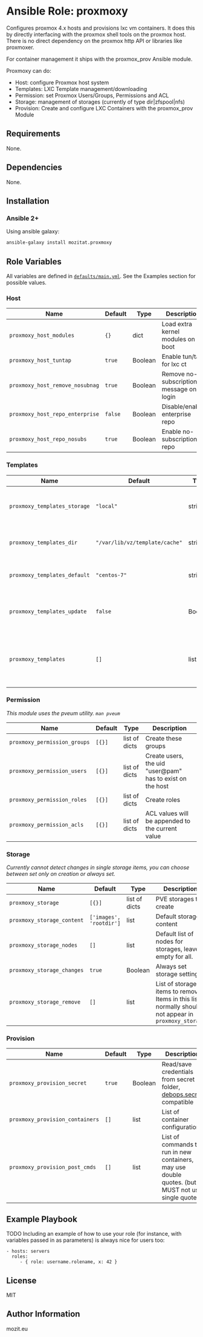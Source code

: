 # Ansible Role: proxmoxy

Configures proxmox 4.x hosts and provisions lxc vm containers. It does this by directly interfacing with the proxmox shell tools on the proxmox host. There is no direct dependency on the proxmox http API or libraries like proxmoxer.

For container management it ships with the proxmox_prov Ansible module. 

Proxmoxy can do:
* Host: configure Proxmox host system
* Templates: LXC Template management/downloading
* Permission: set Proxmox Users/Groups, Permissions and ACL
* Storage: management of storages (currently of type dir|zfspool|nfs)
* Provision: Create and configure LXC Containers with the proxmox_prov Module

## Requirements

None.

## Dependencies

None.

## Installation

### Ansible 2+

Using ansible galaxy:

```bash
ansible-galaxy install mozitat.proxmoxy
```

## Role Variables

All variables are defined in [`defaults/main.yml`](defaults/main.yml). See the Examples section for possible values.

### Host

| Name                                  | Default                    | Type    | Description                             |
| ------------------------------------- | -------------------------- | ------- | --------------------------------------- |
| `proxmoxy_host_modules`               | `{}`                         | dict    | Load extra kernel modules on boot       |
| `proxmoxy_host_tuntap`                | `true`                       | Boolean | Enable tun/tap for lxc ct               |
| `proxmoxy_host_remove_nosubnag`       | `true`                       | Boolean | Remove no-subscription message on login |
| `proxmoxy_host_repo_enterprise`       | `false`                      | Boolean | Disable/enable enterprise repo          |
| `proxmoxy_host_repo_nosubs`           | `true`                       | Boolean | Enable no-subscription repo             |

### Templates

| Name                                  | Default                        | Type    | Description                                                 |
| ------------------------------------- | ------------------------------ | ------- | ----------------------------------------------------------- |
| `proxmoxy_templates_storage`          | `"local"`                      | string  | Which storage to use for template storage                   |
| `proxmoxy_templates_dir`              | `"/var/lib/vz/template/cache"` | string  | The template files directory                                |
| `proxmoxy_templates_default`          | `"centos-7"`                   | string  | Default template used in provisioning                       |
| `proxmoxy_templates_update`           | `false`                        | Boolean | Always update template list with `pveam update`?            |
| `proxmoxy_templates`                  | `[]`                           | list    | Download these templates, can use python regex expressions. |

### Permission

*This module uses the pveum utility. `man pveum`*

| Name                                  | Default                     | Type          | Description                    |
| ------------------------------------- | --------------------------  | ------------- | ------------------------------ |
| `proxmoxy_permission_groups`          | `[{}]`                      | list of dicts | Create these groups            |
| `proxmoxy_permission_users`           | `[{}]`                      | list of dicts | Create users, the uid "user@pam" has to exist on the host |
| `proxmoxy_permission_roles`           | `[{}]`                      | list of dicts | Create roles           |
| `proxmoxy_permission_acls`            | `[{}]`                      | list of dicts | ACL values will be appended to the current value |

### Storage

*Currently cannot detect changes in single storage items, you can choose between set only on creation or always set.*

| Name                                  | Default                     | Type          | Description                    |
| ------------------------------------- | --------------------------  | ------------- | ------------------------------ |
| `proxmoxy_storage`                    | `[{}]`                      | list of dicts | PVE storages to create         |
| `proxmoxy_storage_content`            | `['images', 'rootdir']`     | list          | Default storage content        |
| `proxmoxy_storage_nodes`              | `[]`                        | list          | Default list of nodes for storages, leave empty for all. |
| `proxmoxy_storage_changes`            | `true`                      | Boolean       | Always set storage settings.   |
| `proxmoxy_storage_remove`             | `[]`                        | list          | List of storage items to remove. Items in this list normally should not appear in `proxmoxy_storage` |

### Provision

| Name                                  | Default                    | Type    | Description                    |
| ------------------------------------- | -------------------------- | ------- | ------------------------------ |
| `proxmoxy_provision_secret`           | `true`                     | Boolean | Read/save credentials from secret folder, [debops.secret](https://github.com/debops/ansible-secret) compatible |
| `proxmoxy_provision_containers`       | `[]`                       | list    | List of container configurations |
| `proxmoxy_provision_post_cmds`        | `[]`                       | list    | List of commands to run in new containers, may use double quotes. (but MUST not use single quotes) |


## Example Playbook

TODO Including an example of how to use your role (for instance, with variables passed in as parameters) is always nice for users too:

    - hosts: servers
      roles:
         - { role: username.rolename, x: 42 }

## License

MIT

## Author Information

mozit.eu

<!-- An optional section for the role authors to include contact information, or a website (HTML is not allowed). -->
